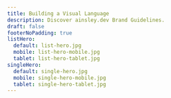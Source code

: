 ```yaml
---
title: Building a Visual Language
description: Discover ainsley.dev Brand Guidelines.
draft: false
footerNoPadding: true
listHero:
  default: list-hero.jpg
  mobile: list-hero-mobile.jpg
  tablet: list-hero-tablet.jpg
singleHero:
  default: single-hero.jpg
  mobile: single-hero-mobile.jpg
  tablet: single-hero-tablet.jpg
---
```

